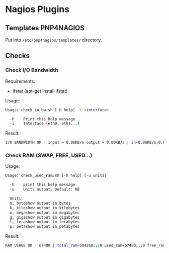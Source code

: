 # Nagios Plugins

## Templates PNP4NAGIOS
Put into `/etc/pnp4nagios/templates/` directory.

## Checks
### Check I/O Bandwidth

Requirements:
* ifstat (apt-get install ifstat)

Usage:
```bash
Usage: check_io_bw.sh [-h help] -i <interface>

  -h	Print this help message
  -i	Interface (eth0, eth1...)
```

Result:
```bash
I/O BANDWIDTH OK - input = 0.06KB/s output = 0.00KB/s | in=0.06KB/s;0.06;0.06;0 out=0.00KB/s;0.00;0.00;0
```

### Check RAM (SWAP, FREE, USED...)

Usage:
```bash
Usage: check_used_ram.sh [-h help] [-u units]

  -h    print this help message
  -u	Units output. Default: KB

  Units:
  b, byteshow output in bytes
  k, kiloshow output in kilobytes
  m, megashow output in megabytes
  g, gigashow output in gigabytes
  t, terashow output in terabytes
  p, petashow output in petabytes	
```

Result:
```bash
RAM USAGE OK - 67480 | total_ram=504268;;;0 used_ram=67480;;;0 free_ram=163084;;;0 shared_ram=5248;;;0 buff_ram=273688;;;0 available_ram=418512;;;0
```
